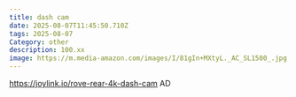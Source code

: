 ```yaml
---
title: dash cam
date: 2025-08-07T11:45:50.710Z
tags: 2025-08-07
Category: other
description: 100.xx
image: https://m.media-amazon.com/images/I/81gIn+MXtyL._AC_SL1500_.jpg
---
```

https://joylink.io/rove-rear-4k-dash-cam
AD